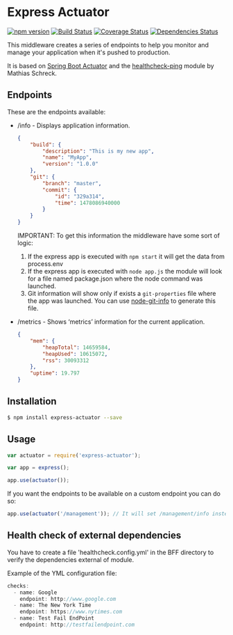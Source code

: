 # Express Actuator

[![npm version](https://img.shields.io/npm/v/express-actuator.svg?style=flat)](https://badge.fury.io/js/express-actuator)
[![Build Status](https://travis-ci.org/rcruzper/express-actuator.svg?branch=master)](https://travis-ci.org/rcruzper/express-actuator)
[![Coverage Status](https://coveralls.io/repos/github/rcruzper/express-actuator/badge.svg?branch=master)](https://coveralls.io/github/rcruzper/express-actuator?branch=master)
[![Dependencies Status](https://david-dm.org/rcruzper/express-actuator/dev-status.svg)](https://david-dm.org/rcruzper/express-actuator/dev-status)

This middleware creates a series of endpoints to help you monitor and manage your application when it's pushed to production.

It is based on [Spring Boot Actuator](http://docs.spring.io/spring-boot/docs/current-SNAPSHOT/reference/htmlsingle/#production-ready) and the [healthcheck-ping](https://github.com/holidaycheck/healthcheck-ping) module by Mathias Schreck.

## Endpoints

These are the endpoints available:

- /info - Displays application information.
    ```json
    {
        "build": {
            "description": "This is my new app",
            "name": "MyApp",
            "version": "1.0.0"
        },
        "git": {
            "branch": "master",
            "commit": {
                "id": "329a314",
                "time": 1478086940000
            }
        }    
    }
    ```
    IMPORTANT: To get this information the middleware have some sort of logic:
    1. If the express app is executed with ```npm start``` it will get the data from process.env
    2. If the express app is executed with ```node app.js``` the module will look for a file named package.json where the node command was launched.
    3. Git information will show only if exists a ```git-properties``` file where the app was launched. You can use [node-git-info](https://www.npmjs.com/package/node-git-info) to generate this file.


- /metrics - Shows ‘metrics’ information for the current application.
    ```json
    {
        "mem": {
            "heapTotal": 14659584,
            "heapUsed": 10615072,
            "rss": 30093312
        },
        "uptime": 19.797
    }
    ```

## Installation

```bash
$ npm install express-actuator --save
```

## Usage

```js
var actuator = require('express-actuator');

var app = express();

app.use(actuator());
```

If you want the endpoints to be available on a custom endpoint you can do so:

```js
app.use(actuator('/management')); // It will set /management/info instead of /info
```

## Health check of external dependencies

You have to create a file 'healthcheck.config.yml' in the BFF directory to verify the dependencies external of module.

Example of the YML configuration file:
```js
checks:
  - name: Google
    endpoint: http://www.google.com
  - name: The New York Time
    endpoint: https://www.nytimes.com
  - name: Test Fail EndPoint
    endpoint: http://testfailendpoint.com
```
